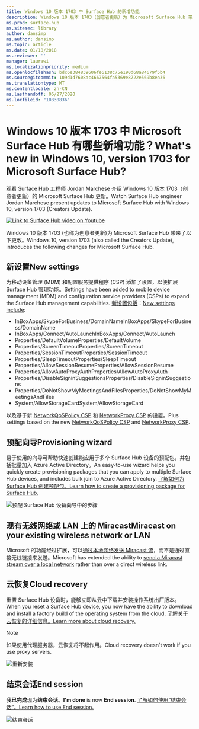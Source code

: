 ```yaml
---
title: Windows 10 版本 1703 中 Surface Hub 的新增功能
description: Windows 10 版本 1703（创意者更新）为 Microsoft Surface Hub 带来了新功能。
ms.prod: surface-hub
ms.sitesec: library
author: dansimp
ms.author: dansimp
ms.topic: article
ms.date: 01/18/2018
ms.reviewer: ''
manager: laurawi
ms.localizationpriority: medium
ms.openlocfilehash: bdc6e384839606fe6138c75e190d68a84679f5b4
ms.sourcegitcommit: 109d1d7608ac4667564fa5369e8722e569b8ea36
ms.translationtype: MT
ms.contentlocale: zh-CN
ms.lasthandoff: 06/27/2020
ms.locfileid: "10830836"
---
```

# <span data-ttu-id="42cfb-103">Windows 10 版本 1703 中 Microsoft Surface Hub 有哪些新增功能？</span><span class="sxs-lookup"><span data-stu-id="42cfb-103">What's new in Windows 10, version 1703 for Microsoft Surface Hub?</span></span>

<span data-ttu-id="42cfb-104">观看 Surface Hub 工程师 Jordan Marchese 介绍 Windows 10 版本 1703（创意者更新）的 Microsoft Surface Hub 更新。</span><span class="sxs-lookup"><span data-stu-id="42cfb-104">Watch Surface Hub engineer Jordan Marchese present updates to Microsoft Surface Hub with Windows 10, version 1703 (Creators Update).</span></span> 

<a href="https://www.youtube.com/watch?v=R8tX10VIgq0" target="_blank"> <img src="images/whats-new-video-thumbnail.png" alt="Link to Surface Hub video on Youtube" /></a>

<span data-ttu-id="42cfb-105">Windows 10 版本 1703 (也称为创意者更新)为 Microsoft Surface Hub 带来了以下更改。</span><span class="sxs-lookup"><span data-stu-id="42cfb-105">Windows 10, version 1703 (also called the Creators Update), introduces the following changes for Microsoft Surface Hub.</span></span>

## <span data-ttu-id="42cfb-106">新设置</span><span class="sxs-lookup"><span data-stu-id="42cfb-106">New settings</span></span>

<span data-ttu-id="42cfb-107">为移动设备管理 (MDM) 和配置服务提供程序 (CSP) 添加了设置，以便扩展 Surface Hub 管理功能。</span><span class="sxs-lookup"><span data-stu-id="42cfb-107">Settings have been added to mobile device management (MDM) and configuration service providers (CSPs) to expand the Surface Hub management capabilities.</span></span> <span data-ttu-id="42cfb-108">[新设置包括](manage-settings-with-mdm-for-surface-hub.md)：</span><span class="sxs-lookup"><span data-stu-id="42cfb-108">[New settings include](manage-settings-with-mdm-for-surface-hub.md):</span></span>

- <span data-ttu-id="42cfb-109">InBoxApps/SkypeForBusiness/DomainName</span><span class="sxs-lookup"><span data-stu-id="42cfb-109">InBoxApps/SkypeForBusiness/DomainName</span></span>
- <span data-ttu-id="42cfb-110">InBoxApps/Connect/AutoLaunch</span><span class="sxs-lookup"><span data-stu-id="42cfb-110">InBoxApps/Connect/AutoLaunch</span></span>
- <span data-ttu-id="42cfb-111">Properties/DefaultVolume</span><span class="sxs-lookup"><span data-stu-id="42cfb-111">Properties/DefaultVolume</span></span>
- <span data-ttu-id="42cfb-112">Properties/ScreenTimeout</span><span class="sxs-lookup"><span data-stu-id="42cfb-112">Properties/ScreenTimeout</span></span>
- <span data-ttu-id="42cfb-113">Properties/SessionTimeout</span><span class="sxs-lookup"><span data-stu-id="42cfb-113">Properties/SessionTimeout</span></span>
- <span data-ttu-id="42cfb-114">Properties/SleepTimeout</span><span class="sxs-lookup"><span data-stu-id="42cfb-114">Properties/SleepTimeout</span></span>
- <span data-ttu-id="42cfb-115">Properties/AllowSessionResume</span><span class="sxs-lookup"><span data-stu-id="42cfb-115">Properties/AllowSessionResume</span></span>
- <span data-ttu-id="42cfb-116">Properties/AllowAutoProxyAuth</span><span class="sxs-lookup"><span data-stu-id="42cfb-116">Properties/AllowAutoProxyAuth</span></span>
- <span data-ttu-id="42cfb-117">Properties/DisableSigninSuggestions</span><span class="sxs-lookup"><span data-stu-id="42cfb-117">Properties/DisableSigninSuggestions</span></span>
- <span data-ttu-id="42cfb-118">Properties/DoNotShowMyMeetingsAndFiles</span><span class="sxs-lookup"><span data-stu-id="42cfb-118">Properties/DoNotShowMyMeetingsAndFiles</span></span>
- <span data-ttu-id="42cfb-119">System/AllowStorageCard</span><span class="sxs-lookup"><span data-stu-id="42cfb-119">System/AllowStorageCard</span></span>

<span data-ttu-id="42cfb-120">以及基于新 [NetworkQoSPolicy CSP](https://msdn.microsoft.com/windows/hardware/commercialize/customize/mdm/networkqospolicy-csp) 和 [NetworkProxy CSP](https://msdn.microsoft.com/windows/hardware/commercialize/customize/mdm/networkproxy-csp) 的设置。</span><span class="sxs-lookup"><span data-stu-id="42cfb-120">Plus settings based on the new [NetworkQoSPolicy CSP](https://msdn.microsoft.com/windows/hardware/commercialize/customize/mdm/networkqospolicy-csp) and [NetworkProxy CSP](https://msdn.microsoft.com/windows/hardware/commercialize/customize/mdm/networkproxy-csp).</span></span>
</br>

## <span data-ttu-id="42cfb-121">预配向导</span><span class="sxs-lookup"><span data-stu-id="42cfb-121">Provisioning wizard</span></span>

<span data-ttu-id="42cfb-122">易于使用的向导可帮助快速创建能应用于多个 Surface Hub 设备的预配包，并包括批量加入 Azure Active Directory。</span><span class="sxs-lookup"><span data-stu-id="42cfb-122">An easy-to-use wizard helps you quickly create provisioning packages that you can apply to multiple Surface Hub devices, and includes bulk join to Azure Active Directory.</span></span> [<span data-ttu-id="42cfb-123">了解如何为 Surface Hub 创建预配包。</span><span class="sxs-lookup"><span data-stu-id="42cfb-123">Learn how to create a provisioning package for Surface Hub.</span></span>](provisioning-packages-for-certificates-surface-hub.md)

![预配 Surface Hub 设备向导中的步骤](images/wcd-wizard.png)
    
## <span data-ttu-id="42cfb-125">现有无线网络或 LAN 上的 Miracast</span><span class="sxs-lookup"><span data-stu-id="42cfb-125">Miracast on your existing wireless network or LAN</span></span> 

<span data-ttu-id="42cfb-126">Microsoft 的功能经过扩展，可以[通过本地网络发送 Miracast 流](miracast-over-infrastructure.md)，而不是通过直接无线链接来发送。</span><span class="sxs-lookup"><span data-stu-id="42cfb-126">Microsoft has extended the ability to [send a Miracast stream over a local network](miracast-over-infrastructure.md) rather than over a direct wireless link.</span></span> 
    
## <span data-ttu-id="42cfb-127">云恢复</span><span class="sxs-lookup"><span data-stu-id="42cfb-127">Cloud recovery</span></span>

<span data-ttu-id="42cfb-128">重置 Surface Hub 设备时，能够立即从云中下载并安装操作系统出厂版本。</span><span class="sxs-lookup"><span data-stu-id="42cfb-128">When you reset a Surface Hub device, you now have the ability to download and install a factory build of the operating system from the cloud.</span></span> [<span data-ttu-id="42cfb-129">了解关于云恢复的详细信息。</span><span class="sxs-lookup"><span data-stu-id="42cfb-129">Learn more about cloud recovery.</span></span>](device-reset-surface-hub.md#cloud-recovery)

>[!NOTE]
><span data-ttu-id="42cfb-130">如果使用代理服务器，云恢复将不起作用。</span><span class="sxs-lookup"><span data-stu-id="42cfb-130">Cloud recovery doesn't work if you use proxy servers.</span></span>
    
![重新安装](images/reinstall.png)
    
## <span data-ttu-id="42cfb-132">结束会话</span><span class="sxs-lookup"><span data-stu-id="42cfb-132">End session</span></span>

<span data-ttu-id="42cfb-133">**我已完成**现为**结束会话**。</span><span class="sxs-lookup"><span data-stu-id="42cfb-133">**I'm done** is now **End session**.</span></span> [<span data-ttu-id="42cfb-134">了解如何使用“结束会话”。</span><span class="sxs-lookup"><span data-stu-id="42cfb-134">Learn how to use End session.</span></span>](i-am-done-finishing-your-surface-hub-meeting.md) 

![结束会话](images/end-session.png)



 

 
